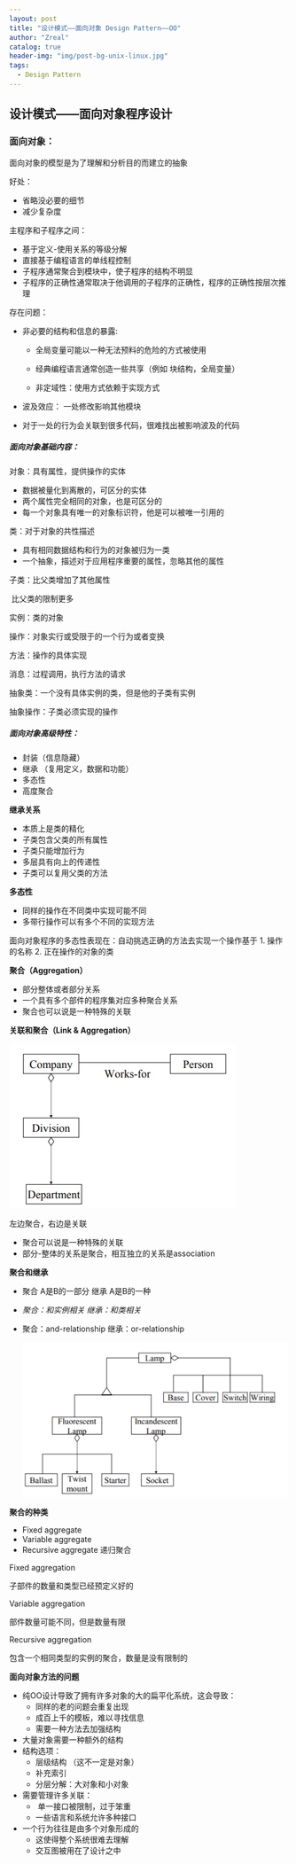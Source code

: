 ```yaml
---
layout: post
title: "设计模式——面向对象 Design Pattern——OO"
author: "Zreal"
catalog: true
header-img: "img/post-bg-unix-linux.jpg"
tags:
  - Design Pattern
---
```





## 设计模式——面向对象程序设计

### 面向对象：

面向对象的模型是为了理解和分析目的而建立的抽象

好处：

- 省略没必要的细节
- 减少复杂度



主程序和子程序之间：

- 基于定义-使用关系的等级分解
- 直接基于编程语言的单线程控制
- 子程序通常聚合到模块中，使子程序的结构不明显
- 子程序的正确性通常取决于他调用的子程序的正确性，程序的正确性按层次推理

存在问题：

- 非必要的结构和信息的暴露:

  - 全局变量可能以一种无法预料的危险的方式被使用

  - 经典编程语言通常创造一些共享（例如 块结构，全局变量）
  - 非定域性：使用方式依赖于实现方式

- 波及效应： 一处修改影响其他模块

- 对于一处的行为会关联到很多代码，很难找出被影响波及的代码



##### 面向对象基础内容：

对象：具有属性，提供操作的实体

- 数据被量化到离散的，可区分的实体
- 两个属性完全相同的对象，也是可区分的
- 每一个对象具有唯一的对象标识符，他是可以被唯一引用的

类：对于对象的共性描述

- 具有相同数据结构和行为的对象被归为一类
- 一个抽象，描述对于应用程序重要的属性，忽略其他的属性

子类：比父类增加了其他属性

​	比父类的限制更多

实例：类的对象

操作：对象实行或受限于的一个行为或者变换

方法：操作的具体实现

消息：过程调用，执行方法的请求

抽象类：一个没有具体实例的类，但是他的子类有实例

抽象操作：子类必须实现的操作

#####  面向对象高级特性：

- 封装（信息隐藏）
- 继承 （复用定义，数据和功能）
- 多态性
- 高度聚合

**继承关系**

- 本质上是类的精化
- 子类包含父类的所有属性
- 子类只能增加行为
- 多层具有向上的传递性
- 子类可以复用父类的方法

**多态性**

- 同样的操作在不同类中实现可能不同
- 多带行操作可以有多个不同的实现方法

面向对象程序的多态性表现在：自动挑选正确的方法去实现一个操作基于 1. 操作的名称 2. 正在操作的对象的类

**聚合（Aggregation）**

- 部分整体或者部分关系
- 一个具有多个部件的程序集对应多种聚合关系
- 聚合也可以说是一种特殊的关联

**关联和聚合（Link & Aggregation）**

![img](img/assets/1542698955180.png)

左边聚合，右边是关联

- 聚合可以说是一种特殊的关联
- 部分-整体的关系是聚合，相互独立的关系是association



**聚合和继承**

- 聚合 A是B的一部分  继承 A是B的一种

- *聚合：和实例相关  继承：和类相关*

- 聚合：and-relationship  继承：or-relationship

  ![img](img/assets/1542699835983.png)



**聚合的种类**

- Fixed aggregate
- Variable aggregate
- Recursive aggregate 递归聚合

Fixed aggregation

子部件的数量和类型已经预定义好的

Variable aggregation

部件数量可能不同，但是数量有限

Recursive aggregation

包含一个相同类型的实例的聚合，数量是没有限制的

**面向对象方法的问题**

- 纯OO设计导致了拥有许多对象的大的扁平化系统，这会导致：
  - 同样的老的问题会重复出现
  - 成百上千的模板，难以寻找信息
  - 需要一种方法去加强结构
- 大量对象需要一种额外的结构
- 结构选项：
  - 层级结构 （这不一定是对象）
  - 补充索引
  - 分层分解：大对象和小对象
- 需要管理许多关联：
  - ​    单一接口被限制，过于笨重
  - 一些语言和系统允许多种接口
- 一个行为往往是由多个对象形成的
  - 这使得整个系统很难去理解
  - 交互图被用在了设计之中
